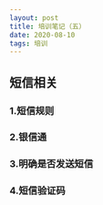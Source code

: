 ```yaml
---
layout: post
title: 培训笔记（五）
date: 2020-08-10
tags: 培训
---
```


## 短信相关
### 1.短信规则


### 2.银信通


### 3.明确是否发送短信


### 4.短信验证码


